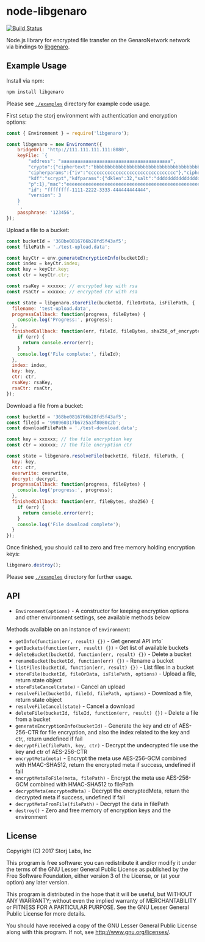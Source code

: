 # node-libgenaro

[![Build Status](https://travis-ci.org/GenaroNetwork/node-libgenaro.svg?branch=master)](https://travis-ci.org/GenaroNetwork/node-libgenaro)

Node.js library for encrypted file transfer on the GenaroNetwork network via bindings to [libgenaro](https://github.com/GenaroNetwork/libgenaro).

## Example Usage

Install via npm:

```bash
npm install libgenaro
```

Please see [`./examples`](/examples) directory for example code usage.

First setup the storj environment with authentication and encryption options:

```js
const { Environment } = require('libgenaro');

const libgenaro = new Environment({
    bridgeUrl: 'http://111.111.111.111:8080',
    keyFile: `{
        "address": "aaaaaaaaaaaaaaaaaaaaaaaaaaaaaaaaaaaaaaaa",
        "crypto":{"ciphertext":"bbbbbbbbbbbbbbbbbbbbbbbbbbbbbbbbbbbbbbbbbbbbbbbbbbbbbbbbbbbbbbbb",
        "cipherparams":{"iv":"cccccccccccccccccccccccccccccccc"},"cipher":"aes-128-ctr",
        "kdf":"scrypt","kdfparams":{"dklen":32,"salt":"dddddddddddddddddddddddddddddddddddddddddddddddddddddddddddddddd","n":262144,"r":8,
        "p":1},"mac":"eeeeeeeeeeeeeeeeeeeeeeeeeeeeeeeeeeeeeeeeeeeeeeeeeeeeeeeeeeeeeeee"},
        "id": "ffffffff-1111-2222-3333-444444444444",
        "version": 3
    }
    `,
    passphrase: '123456',
});
```

Upload a file to a bucket:

```js
const bucketId = '368be0816766b28fd5f43af5';
const filePath = './test-upload.data';

const keyCtr = env.generateEncryptionInfo(bucketId);
const index = keyCtr.index;
const key = keyCtr.key;
const ctr = keyCtr.ctr;

const rsaKey = xxxxxx; // encrypted key with rsa
const rsaCtr = xxxxxx; // encrypted ctr with rsa

const state = libgenaro.storeFile(bucketId, fileOrData, isFilePath, {
  filename: 'test-upload.data',
  progressCallback: function(progress, fileBytes) {
    console.log('Progress:', progress);
  },
  finishedCallback: function(err, fileId, fileBytes, sha256_of_encrypted) {
    if (err) {
      return console.error(err);
    }
    console.log('File complete:', fileId);
  },
  index: index,
  key: key,
  ctr: ctr,
  rsaKey: rsaKey,
  rsaCtr: rsaCtr,
});

```

Download a file from a bucket:

```js
const bucketId = '368be0816766b28fd5f43af5';
const fileId = '998960317b6725a3f8080c2b';
const downloadFilePath = './test-download.data';

const key = xxxxxx; // the file encryption key
const ctr = xxxxxx; // the file encryption ctr

const state = libgenaro.resolveFile(bucketId, fileId, filePath, {
  key: key,
  ctr: ctr,
  overwrite: overwrite,
  decrypt: decrypt,
  progressCallback: function(progress, fileBytes) {
    console.log('progress:', progress);
  },
  finishedCallback: function(err, fileBytes, sha256) {
    if (err) {
      return console.error(err);
    }
    console.log('File download complete');
  }
});
```

Once finished, you should call to zero and free memory holding encryption keys:

```js
libgenaro.destroy();
```

Please see [`./examples`](/examples) directory for further usage.

## API

- `Environment(options)` - A constructor for keeping encryption options and other environment settings, see available methods below

Methods available on an instance of `Environment`:

- `getInfo(function(err, result) {})` - Get general API info`
- `getBuckets(function(err, result) {})` - Get list of available buckets
- `deleteBucket(bucketId, function(err, result) {})` - Delete a bucket
- `renameBucket(bucketId, function(err) {})` - Rename a bucket
- `listFiles(bucketId, function(err, result) {})` - List files in a bucket
- `storeFile(bucketId, fileOrData, isFilePath, options)` - Upload a file, return state object
- `storeFileCancel(state)` - Cancel an upload
- `resolveFile(bucketId, fileId, filePath, options)` - Download a file, return state object
- `resolveFileCancel(state)` - Cancel a download
- `deleteFile(bucketId, fileId, function(err, result) {})` - Delete a file from a bucket
- `generateEncryptionInfo(bucketId)` - Generate the key and ctr of AES-256-CTR for file encryption, and also the index related to the key and ctr,, return undefined if fail
- `decryptFile(filePath, key, ctr)` - Decrypt the undecrypted file use the key and ctr of AES-256-CTR
- `encryptMeta(meta)` - Encrypt the meta use AES-256-GCM combined with HMAC-SHA512, return the encrypted meta if success, undefined if fail
- `encryptMetaToFile(meta, filePath)` - Encrypt the meta use AES-256-GCM combined with HMAC-SHA512 to filePath
- `decryptMeta(encryptedMeta)` - Decrypt the encryptedMeta, return the decrypted meta if success, undefined if fail
- `decryptMetaFromFile(filePath)` - Decrypt the data in filePath
- `destroy()` - Zero and free memory of encryption keys and the environment

## License

Copyright (C) 2017 Storj Labs, Inc

This program is free software: you can redistribute it and/or modify
it under the terms of the GNU Lesser General Public License as published by
the Free Software Foundation, either version 3 of the License, or
(at your option) any later version.

This program is distributed in the hope that it will be useful,
but WITHOUT ANY WARRANTY; without even the implied warranty of
MERCHANTABILITY or FITNESS FOR A PARTICULAR PURPOSE.  See the
GNU Lesser General Public License for more details.

You should have received a copy of the GNU Lesser General Public License
along with this program.  If not, see <http://www.gnu.org/licenses/>.
